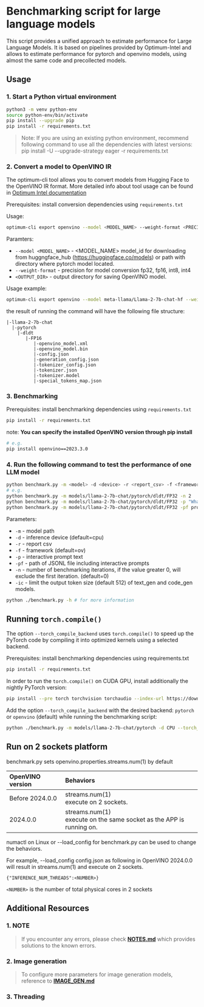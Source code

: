 # Benchmarking script for large language models

This script provides a unified approach to estimate performance for Large Language Models.
It is based on pipelines provided by Optimum-Intel and allows to estimate performance for
pytorch and openvino models, using almost the same code and precollected models.

## Usage 

### 1. Start a Python virtual environment
   
``` bash
python3 -m venv python-env
source python-env/bin/activate
pip install --upgrade pip
pip install -r requirements.txt
```
> Note:
> If you are using an existing python environment, recommend following command to use all the dependencies with latest versions:  
> pip install -U --upgrade-strategy eager -r requirements.txt

### 2. Convert a model to OpenVINO IR
   
The optimum-cli tool allows you to convert models from Hugging Face to the OpenVINO IR format. More detailed info about tool usage can be found in [Optimum Intel documentation](https://huggingface.co/docs/optimum/main/en/intel/openvino/export)

Prerequisites:
install conversion dependencies using `requirements.txt`

Usage:

```bash
optimum-cli export openvino --model <MODEL_NAME> --weight-format <PRECISION> <OUTPUT_DIR>
```

Paramters:
* `--model <MODEL_NAME>` - <MODEL_NAME> model_id for downloading from huggngface_hub (https://huggingface.co/models) or path with directory where pytorch model located. 
* `--weight-format` - precision for model conversion fp32, fp16, int8, int4
* `<OUTPUT_DIR>` - output directory for saving OpenVINO model.

Usage example:
```bash
optimum-cli export openvino --model meta-llama/Llama-2-7b-chat-hf --weight-format fp16 models/llama-2-7b-chat
```

the result of running the command will have the following file structure:

    |-llama-2-7b-chat
      |-pytorch
        |-dldt
           |-FP16
              |-openvino_model.xml
              |-openvino_model.bin
              |-config.json
              |-generation_config.json
              |-tokenizer_config.json
              |-tokenizer.json
              |-tokenizer.model
              |-special_tokens_map.json

### 3. Benchmarking

Prerequisites:
install benchmarking dependencies using `requirements.txt`

``` bash
pip install -r requirements.txt
```
note: **You can specify the installed OpenVINO version through pip install**
``` bash
# e.g. 
pip install openvino==2023.3.0
```

### 4. Run the following command to test the performance of one LLM model
``` bash
python benchmark.py -m <model> -d <device> -r <report_csv> -f <framework> -p <prompt text> -n <num_iters>
# e.g.
python benchmark.py -m models/llama-2-7b-chat/pytorch/dldt/FP32 -n 2
python benchmark.py -m models/llama-2-7b-chat/pytorch/dldt/FP32 -p "What is openvino?" -n 2
python benchmark.py -m models/llama-2-7b-chat/pytorch/dldt/FP32 -pf prompts/llama-2-7b-chat_l.jsonl -n 2
```
Parameters:
* `-m` - model path
* `-d` - inference device (default=cpu)
* `-r` - report csv
* `-f` - framework (default=ov)
* `-p` - interactive prompt text
* `-pf` - path of JSONL file including interactive prompts
* `-n` - number of benchmarking iterations, if the value greater 0, will exclude the first iteration. (default=0)
* `-ic` - limit the output token size (default 512) of text_gen and code_gen models.


``` bash
python ./benchmark.py -h # for more information
```

## Running `torch.compile()`

The option `--torch_compile_backend` uses `torch.compile()` to speed up
the PyTorch code by compiling it into optimized kernels using a selected backend.

Prerequisites: install benchmarking dependencies using requirements.txt

``` bash
pip install -r requirements.txt
```

In order to run the `torch.compile()` on CUDA GPU, install additionally the nightly PyTorch version:

```bash
pip install --pre torch torchvision torchaudio --index-url https://download.pytorch.org/whl/nightly/cu118
```

Add the option `--torch_compile_backend` with the desired backend: `pytorch` or `openvino` (default) while running the benchmarking script:

```bash
python ./benchmark.py -m models/llama-2-7b-chat/pytorch -d CPU --torch_compile_backend openvino
```

## Run on 2 sockets platform

benchmark.py sets openvino.properties.streams.num(1) by default

| OpenVINO version    | Behaviors                                       |
|:--------------------|:------------------------------------------------|
| Before 2024.0.0 | streams.num(1) <br>execute on 2 sockets. |
| 2024.0.0 | streams.num(1) <br>execute on the same socket as the APP is running on. |

numactl on Linux or --load_config for benchmark.py can be used to change the behaviors.

For example, --load_config config.json as following in OpenVINO 2024.0.0 will result in streams.num(1) and execute on 2 sockets.
```
{"INFERENCE_NUM_THREADS":<NUMBER>}
```
`<NUMBER>` is the number of total physical cores in 2 sockets

## Additional Resources
### 1. NOTE
> If you encounter any errors, please check **[NOTES.md](./doc/NOTES.md)** which provides solutions to the known errors.
### 2. Image generation
> To configure more parameters for image generation models, reference to **[IMAGE_GEN.md](./doc/IMAGE_GEN.md)**
### 3. Threading
